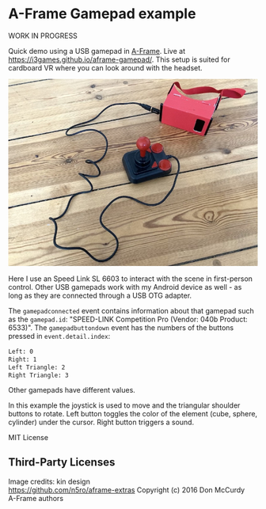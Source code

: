 # A-Frame Gamepad example

WORK IN PROGRESS

Quick demo using a USB gamepad in [A-Frame](https://aframe.io/). Live at https://i3games.github.io/aframe-gamepad/. This setup is suited for cardboard VR where you can look around with the headset. 

![](setup.jpg)

Here I use an Speed Link SL 6603 to interact with the scene in first-person control. Other USB gamepads  work with my Android device as well - as long as they are connected through a USB OTG adapter. 

The `gamepadconnected` event contains information about that gamepad such as the `gamepad.id`: "SPEED-LINK Competition Pro  (Vendor: 040b Product: 6533)". The `gamepadbuttondown` event has the numbers of the buttons pressed in `event.detail.index`: 

```
Left: 0
Right: 1
Left Triangle: 2 
Right Triangle: 3
```

Other gamepads have different values. 

In this example the joystick is used to move and the triangular shoulder buttons to rotate. Left button toggles the color of the element (cube, sphere, cylinder) under the cursor. Right button triggers a sound.




MIT License 

## Third-Party Licenses

Image credits: kin design    
https://github.com/n5ro/aframe-extras Copyright (c) 2016 Don McCurdy             
A-Frame authors    
